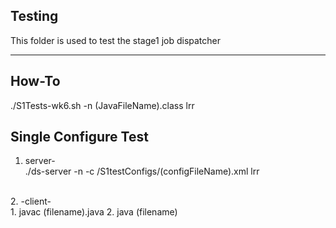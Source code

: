 ## Testing
This folder is used to test the stage1 job dispatcher

---
## How-To
./S1Tests-wk6.sh -n (JavaFileName).class lrr<br>


## Single Configure Test
1. server-<br>
./ds-server -n -c /S1testConfigs/(configFileName).xml lrr <br>
<br>
2. -client-<br>
1. javac (filename).java
2. java (filename)

